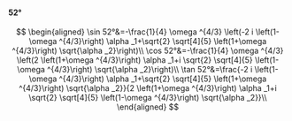 #### 52°

$$
\begin{aligned}
\sin 52°&=-\frac{1}{4} \omega ^{4/3} \left(-2 i \left(1-\omega ^{4/3}\right) \alpha _1+\sqrt{2} \sqrt[4]{5} \left(1+\omega ^{4/3}\right) \sqrt{\alpha _2}\right)\\
\cos 52°&=-\frac{1}{4} \omega ^{4/3} \left(2 \left(1+\omega ^{4/3}\right) \alpha _1+i \sqrt{2} \sqrt[4]{5} \left(1-\omega ^{4/3}\right) \sqrt{\alpha _2}\right)\\
\tan 52°&=\frac{-2 i \left(1-\omega ^{4/3}\right) \alpha _1+\sqrt{2} \sqrt[4]{5} \left(1+\omega ^{4/3}\right) \sqrt{\alpha _2}}{2 \left(1+\omega ^{4/3}\right)
\alpha _1+i \sqrt{2} \sqrt[4]{5} \left(1-\omega ^{4/3}\right) \sqrt{\alpha _2}}\\
\end{aligned}
$$


